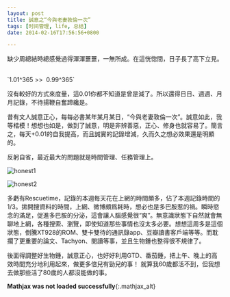 ```yaml
---
layout: post
title: 誠意之“今與老妻敦倫一次”
tags: [时间管理, life, 总结]
date: 2014-02-16T17:56:56+0800

---
```


缺少周總結時總感覺過得渾渾噩噩，一無所成。在這恍惚間，日子長了高下立見。  

\`1.01^365 >>  0.99^365\`

沒有較好的方式來度量，這0.01你都不知道是曾是減了。所以還得日日、週週、月月記錄，不待揚鞭自奮蹄纔是。

昔有文人誠意正心，每每必書某年某月某日，“今與老妻敦倫一次”。誠意如此，我等楷模！想想也如是，做到了誠意，明是非辨善惡，正心、修身也就容易了。簡言之，每天+0.01的自我提高，而且誠實的記錄增減，久而久之想必效果還是明顯的。

反躬自省，最近最大的問題就是時間管理、任務管理上。

![honest1]

![honest2] 


多虧有Rescuetime，記錄的本週每天花在上網的時間頗多，佔了本週記錄時間的1/3。拋開搜資料的時間，上網、微博頗爲耗時，想必也是多巴胺惹的禍。瞬時慾念的滿足，促進多巴胺的分泌，這會讓人腦感覺很“爽”。無意識狀態下自然就會無聊地上網，各種搜索、瀏覽，即使知道那些事情也沒太多必要。想想這周多是這個狀態，倒騰XT928的ROM、雙卡雙待的通訊錄app、豆瓣讀書客戶端等等。而耽擱了更重要的論文、Tachyon、閱讀等事，並且生物鍾也整得很不規律了。

後面得調整好生物鍾，誠意正心，也好好利用GTD、番茄鍾，把上午、晚上的高效時間充分地利用起來，做更多倍兒有勁兒的事！ 就算我60歲都活不到，但我想去做那些活了80歲的人都沒能做的事。

**Mathjax was not loaded successfully**{:.mathjax_alt}

[honest1]: {{site.baseurl}}/assets/posts/images/2014-02-16-honest1.png
[honest2]: {{site.baseurl}}/assets/posts/images/2014-02-16-honest2.png
